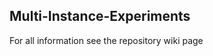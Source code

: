 Multi-Instance-Experiments
-----------------------------

For all information see the repository wiki page
